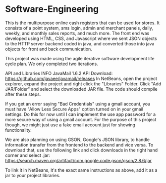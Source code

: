 # Software-Engineering
This is the multipurpose online cash registers that can be used for stores. It consists of a point system, sms login, admin and merchant panels, daily, weekly, and monthly sales reports, and much more. The front end was developed using HTML, CSS, and Javascript where we sent JSON objects to the HTTP server backend coded in java, and converted those into java objects for front and back communication. 

This project was made using the agile iterative software development life cycle plan. We only completed two iterations. 

API and Libraries INFO
JavaMail 1.6.2 API Download: https://github.com/javaee/javamail/releases
In NetBeans, open the project explorer, expand the project and right click the "Libraries" Folder. Click "Add JAR/Folder" and select the downloaded JAR file. The code should compile after these steps.

If you get an error saying "Bad Credentials" using a gmail account, you must have "Allow Less Secure Apps" option turned on in your gmail settings. Do this for now until I can implement the use app password for a more secure way of using a gmail account. For the purpose of this project though, we might just use a fake email account just for showing functionality. 

We are also planning on using GSON, Google's JSON library, to handle information transfer from the frontend to the backend and vice versa. To download that, use the following link and click downloads in the right hand corner and select .jar: https://search.maven.org/artifact/com.google.code.gson/gson/2.8.6/jar

To link it in NetBeans, it's the exact same instructions as above, add it as a jar to your project libraries.
